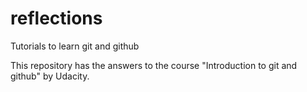# reflections
Tutorials to learn git and github

This repository has the answers to the course "Introduction to git and github" by Udacity. 
